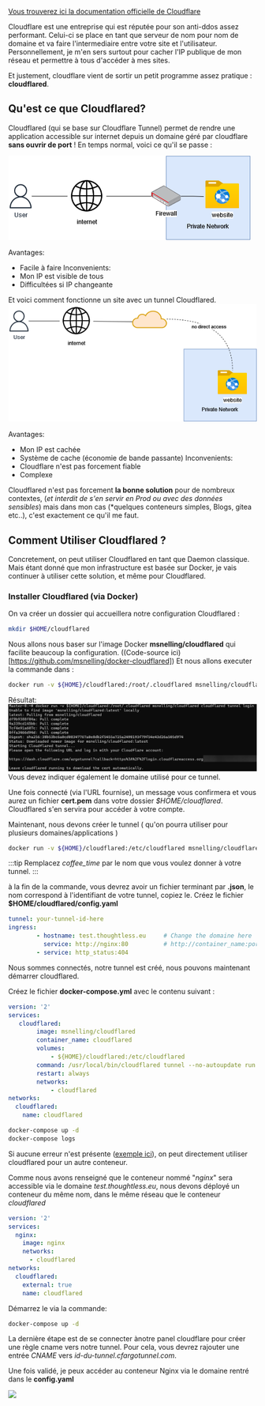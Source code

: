 [Vous trouverez ici la documentation officielle de Cloudflare](https://developers.cloudflare.com/cloudflare-one/connections/connect-apps/install-and-setup/tunnel-guide/)


Cloudflare est une entreprise qui est réputée pour son anti-ddos assez performant. Celui-ci se place en tant que serveur de nom pour nom de domaine et va faire l'intermediaire entre votre site et l'utilisateur. 
Personnellement, je m'en sers surtout pour cacher l'IP publique de mon réseau et permettre à tous d'accéder à mes sites. 


Et justement, cloudflare vient de sortir un petit programme assez pratique : **cloudflared**.

## Qu'est ce que Cloudflared?


Cloudflared (qui se base sur Cloudflare Tunnel) permet de rendre une application accessible sur internet depuis un domaine géré par cloudflare **sans ouvrir de port** !
En temps normal, voici ce qu'il se passe : 

![](/img/before-cloudflared.png)

Avantages:
- Facile à faire
Inconvenients:
- Mon IP est visible de tous
- Difficultées si IP changeante 

Et voici comment fonctionne un site avec un tunnel Cloudflared.
![](/img/after-cloudflared.png)

Avantages: 
- Mon IP est cachée
- Système de cache (économie de bande passante)
Inconvenients: 
- Cloudflare n'est pas forcement fiable
- Complexe

Cloudflared n'est pas forcement **la bonne solution** pour de nombreux contextes, (*et interdit de s'en servir en Prod ou avec des données sensibles*) mais dans mon cas (*quelques conteneurs simples, Blogs, gitea etc..), c'est exactement ce qu'il me faut. 


## Comment Utiliser Cloudflared ?

Concretement, on peut utiliser Cloudflared en tant que Daemon classique. Mais étant donné que mon infrastructure est basée sur Docker, je vais continuer à utiliser cette solution, et même pour Cloudflared. 

### Installer Cloudflared (via Docker)
On va créer un dossier qui accueillera notre configuration Cloudflared : 
```bash
mkdir $HOME/cloudflared
```

Nous allons nous baser sur l'image Docker **msnelling/cloudflared** qui facilite beaucoup la configuration. ((Code-source ici)[https://github.com/msnelling/docker-cloudflared]) 
Et nous allons executer la commande  dans : 

```bash
docker run -v ${HOME}/cloudflared:/root/.cloudflared msnelling/cloudflared cloudflared tunnel login
```

Résultat: 
![](/img/cloudflared-first-run.png)
Vous devez indiquer également le domaine utilisé pour ce tunnel. 

Une fois connecté (via l'URL fournise), un message vous confirmera et vous aurez un fichier **cert.pem** dans votre dossier *$HOME/cloudflared*. Cloudflared s'en servira pour accéder à votre compte.


Maintenant, nous devons créer le tunnel ( qu'on pourra utiliser pour plusieurs domaines/applications )
```bash
docker run -v ${HOME}/cloudflared:/etc/cloudflared msnelling/cloudflared cloudflared tunnel create coffee_time
```
:::tip 
Remplacez *coffee_time* par le nom que vous voulez donner à votre tunnel.
:::

à la fin de la commande, vous devrez avoir un fichier terminant par **.json**, le nom correspond à l'identifiant de votre tunnel, copiez le.
Créez le fichier **$HOME/cloudflared/config.yaml** 

```yaml
tunnel: your-tunnel-id-here
ingress:
        - hostname: test.thoughtless.eu	    # Change the domaine here
          service: http://nginx:80          # http://container_name:port
        - service: http_status:404
```

Nous sommes connectés, notre tunnel est créé, nous pouvons maintenant démarrer cloudflared. 

Créez le fichier **docker-compose.yml** avec le contenu suivant : 
```yaml
version: '2'
services:
   cloudflared:
        image: msnelling/cloudflared
        container_name: cloudflared
        volumes:
            - ${HOME}/cloudflared:/etc/cloudflared
        command: /usr/local/bin/cloudflared tunnel --no-autoupdate run
        restart: always
        networks:
            - cloudflared
networks:
  cloudflared:
    name: cloudflared
```

```bash
docker-compose up -d
docker-compose logs
```

Si aucune erreur n'est présente ([exemple ici](https://i.imgur.com/Ehyao5E.png)), on peut directement utiliser cloudflared pour un autre conteneur.

Comme nous avons renseigné que le conteneur nommé "*nginx*" sera accessible via le domaine *test.thoughtless.eu*, nous devons déployé un conteneur du même nom, dans le même réseau que le conteneur *cloudflared*

```yaml
version: '2'
services:
  nginx:
    image: nginx
    networks:
      - cloudflared
networks:
  cloudflared:
    external: true
    name: cloudflared
``` 
Démarrez le via la commande: 
```bash
docker-compose up -d
``` 

La dernière étape est de se connecter ànotre panel cloudflare pour créer une règle cname vers notre tunnel. 
Pour cela, vous devrez rajouter une entrée *CNAME* vers *id-du-tunnel.cfargotunnel.com*. 



Une fois validé, je peux accéder au conteneur Nginx via le domaine rentré dans le **config.yaml**

![](https://i.imgur.com/lrSkfrX.png)





